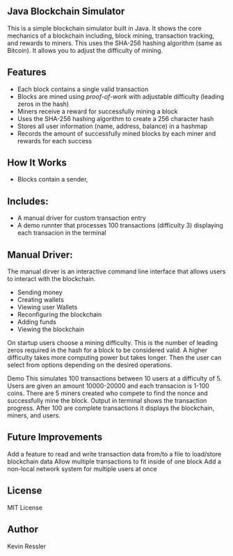 ## Java Blockchain Simulator

This is a simple blockchain simulator built in Java. It shows the core mechanics of a blockchain including, block mining, transaction tracking, and rewards to miners. This uses the SHA-256 hashing algorithm (same as Bitcoin). It allows you to adjust the difficulty of mining. 

## Features
- Each block contains a single valid transaction
- Blocks are mined using *proof-of-work* with adjustable difficulty (leading zeros in the hash)
- Miners receive a reward for successfully mining a block
- Uses the SHA-256 hashing algorithm to create a 256 character hash
- Stores all user information (name, address, balance) in a hashmap
- Records the amount of successfully mined blocks by each miner and rewards for each success

## How It Works
- Blocks contain a sender, 

## Includes:
- A manual driver for custom transaction entry
- A demo runnter that processes 100 transactions (difficulty 3) displaying each transacion in the terminal

## Manual Driver:
The manual dirver is an interactive command line interface that allows users to interact with the blockchain.
- Sending money
- Creating wallets
- Viewing user Wallets
- Reconfiguring the blockchain
- Adding funds   
- Viewing the blockchain

On startup users choose a mining difficulty. This is the number of leading zeros required in the hash for a block to be considered valid. A higher difficulty takes more computing power but takes longer. Then the user can select from options depending on the desired operations.

Demo 
This simulates 100 transactions between 10 users at a difficulty of 5. Users are given an amount 10000-20000 and each transacion is 1-100 coins. There are 5 miners created who compete to find the nonce and successfully mine the block. Output in terminal shows the transaction progress. After 100 are complete transactions it displays the blockchain, miners, and users.

## Future Improvements
Add a feature to read and write transaction data from/to a file to load/store blockchain data
Allow multiple transactions to fit inside of one block
Add a non-local network system for multiple users at once

## License
MIT License

## Author
Kevin Ressler
